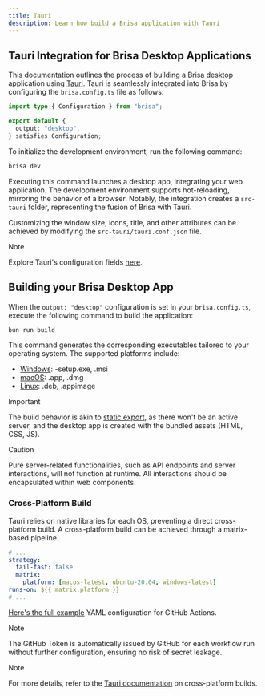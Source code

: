 ```yaml
---
title: Tauri
description: Learn how build a Brisa application with Tauri
---
```


## Tauri Integration for Brisa Desktop Applications

This documentation outlines the process of building a Brisa desktop application using [Tauri](https://tauri.app/). Tauri is seamlessly integrated into Brisa by configuring the `brisa.config.ts` file as follows:

```ts
import type { Configuration } from "brisa";

export default {
  output: "desktop",
} satisfies Configuration;
```

To initialize the development environment, run the following command:

```sh
brisa dev
```

Executing this command launches a desktop app, integrating your web application. The development environment supports hot-reloading, mirroring the behavior of a browser. Notably, the integration creates a `src-tauri` folder, representing the fusion of Brisa with Tauri.

Customizing the window size, icons, title, and other attributes can be achieved by modifying the `src-tauri/tauri.conf.json` file.

> [!NOTE]
>
> Explore Tauri's configuration fields [here](https://tauri.app/v1/api/config).

## Building your Brisa Desktop App

When the `output: "desktop"` configuration is set in your `brisa.config.ts`, execute the following command to build the application:

```sh
bun run build
```

This command generates the corresponding executables tailored to your operating system. The supported platforms include:

- [Windows](https://tauri.app/v1/guides/building/windows): -setup.exe, .msi
- [macOS](https://tauri.app/v1/guides/building/macos): .app, .dmg
- [Linux](https://tauri.app/v1/guides/building/linux): .deb, .appimage

> [!IMPORTANT]
>
> The build behavior is akin to [static export](/docs/building-your-application/deploying/static-exports), as there won't be an active server, and the desktop app is created with the bundled assets (HTML, CSS, JS).

> [!CAUTION]
>
> Pure server-related functionalities, such as API endpoints and server interactions, will not function at runtime. All interactions should be encapsulated within web components.

### Cross-Platform Build

Tauri relies on native libraries for each OS, preventing a direct cross-platform build. A cross-platform build can be achieved through a matrix-based pipeline.

```yml
# ...
strategy:
  fail-fast: false
  matrix:
    platform: [macos-latest, ubuntu-20.04, windows-latest]
runs-on: ${{ matrix.platform }}
# ...
```

[Here's the full example](https://tauri.app/v1/guides/building/cross-platform/#example-workflow) YAML configuration for GitHub Actions.

> [!NOTE]
>
> The GitHub Token is automatically issued by GitHub for each workflow run without further configuration, ensuring no risk of secret leakage.

> [!NOTE]
>
> For more details, refer to the [Tauri documentation](https://tauri.app/v1/guides/building/cross-platform/#example-workflow) on cross-platform builds.
